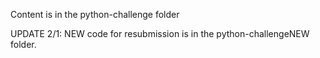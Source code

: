 Content is in the python-challenge folder

UPDATE 2/1: NEW code for resubmission is in the python-challengeNEW folder.
